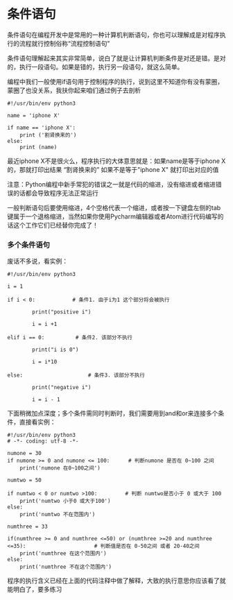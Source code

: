 # 条件语句

条件语句在编程开发中是常用的一种计算机判断语句，你也可以理解成是对程序执行的流程就行控制俗称“流程控制语句” 

条件语句理解起来其实非常简单，说白了就是让计算机判断条件是对还是错。是对的，执行一段语句。如果是错的，执行另一段语句，就这么简单。

编程中我们一般使用if语句用于控制程序的执行，说到这里不知道你有没有蒙圈，蒙圈了也没关系，我扶你起来咱们通过例子去剖析

```
#!/usr/bin/env python3

name = 'iphone X'

if name == 'iphone X':
	print ('割肾换来的')
else:
	print (name)
```


最近iphone X不是很火么，程序执行的大体意思就是：如果name是等于iphone X的，那就打印出结果 “割肾换来的” 如果不是等于"iphone X" 就打印出对应的值

注意：Python编程中新手常犯的错误之一就是代码的缩进，没有缩进或者缩进错误的话都会导致程序无法正常运行

一般判断语句后要使用缩进，4个空格代表一个缩进，或者按一下键盘左侧的tab键属于一个退格缩进，当然如果你使用Pycharm编辑器或者Atom进行代码编写的话这个工作它们已经替你完成了！

### 多个条件语句

废话不多说，看实例：

```
#!/usr/bin/env python3

i = 1

if i < 0:            # 条件1. 由于i为1 这个部分将会被执行

        print("positive i")

        i = i +1

elif i == 0:          # 条件2. 该部分不执行

        print("i is 0")

        i = i*10

else:                     # 条件3. 该部分不执行

        print("negative i")

        i = i - 1
```

下面稍微加点深度；多个条件需同时判断时，我们需要用到and和or来连接多个条件，直接看实例：

```
#!/usr/bin/env python3
# -*- coding: utf-8 -*-

numone = 30   
if numone >= 0 and numone <= 100:      # 判断numone 是否在 0~100 之间
	print('numone 在0~100之间')

numtwo = 50

if numtwo < 0 or numtwo >100:         # 判断 numtwo是否小于 0 或大于 100
	print('numtwo 小于0 或大于100')
else:
	print('numtwo 不在范围内')

numthree = 33

if(numthree >= 0 and numthree <=50) or (numthree >=20 and numthree <=35):                      # 判断值是否在 0-50之间 或者 20-40之间       
	print('numthree 在这个范围内')
else:
	print('numthree 不在这个范围内')

```

程序的执行含义已经在上面的代码注释中做了解释，大致的执行意思你应该看了就能明白了，要多练习